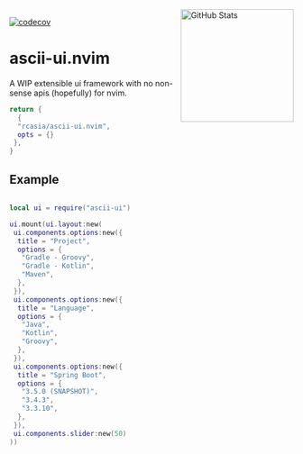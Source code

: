 <img align="right" width="200px" src="https://github.com/user-attachments/assets/4763b7a6-a996-4a29-946c-bae21de176db" alt="GitHub Stats" />

[![codecov](https://codecov.io/gh/rcasia/ascii-ui.nvim/graph/badge.svg?token=J5ISORZOQF)](https://codecov.io/gh/rcasia/ascii-ui.nvim)



# ascii-ui.nvim

A WIP extensible ui framework with no non-sense apis (hopefully) for nvim.

```lua
return {
  { 
  "rcasia/ascii-ui.nvim", 
  opts = {}
 },
}
```

## Example

```lua

local ui = require("ascii-ui")

ui.mount(ui.layout:new(
 ui.components.options:new({
  title = "Project",
  options = {
   "Gradle - Groovy",
   "Gradle - Kotlin",
   "Maven",
  },
 }),
 ui.components.options:new({
  title = "Language",
  options = {
   "Java",
   "Kotlin",
   "Groovy",
  },
 }),
 ui.components.options:new({
  title = "Spring Boot",
  options = {
   "3.5.0 (SNAPSHOT)",
   "3.4.3",
   "3.3.10",
  },
 }),
 ui.components.slider:new(50)
))

```
